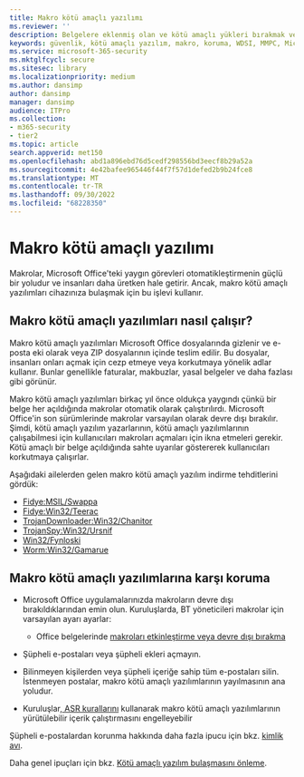 ```yaml
---
title: Makro kötü amaçlı yazılımı
ms.reviewer: ''
description: Belgelere eklenmiş olan ve kötü amaçlı yükleri bırakmak ve diğer tehditleri dağıtmak için kullanılan makro virüsleri ve kötü amaçlı yazılımlar hakkında bilgi edinin.
keywords: güvenlik, kötü amaçlı yazılım, makro, koruma, WDSI, MMPC, Microsoft Kötü Amaçlı Yazılımdan Koruma Merkezi, makro virüsü, makro kötü amaçlı yazılımı, belgeler, Office'teki virüsler, Word'deki virüsler
ms.service: microsoft-365-security
ms.mktglfcycl: secure
ms.sitesec: library
ms.localizationpriority: medium
ms.author: dansimp
author: dansimp
manager: dansimp
audience: ITPro
ms.collection:
- m365-security
- tier2
ms.topic: article
search.appverid: met150
ms.openlocfilehash: abd1a896ebd76d5cedf298556bd3eecf8b29a52a
ms.sourcegitcommit: 4e42bafee965446f44f7f57d1defed2b9b24fce8
ms.translationtype: MT
ms.contentlocale: tr-TR
ms.lasthandoff: 09/30/2022
ms.locfileid: "68228350"
---
```

# <a name="macro-malware"></a>Makro kötü amaçlı yazılımı

Makrolar, Microsoft Office'teki yaygın görevleri otomatikleştirmenin güçlü bir yoludur ve insanları daha üretken hale getirir. Ancak, makro kötü amaçlı yazılımları cihazınıza bulaşmak için bu işlevi kullanır.

## <a name="how-macro-malware-works"></a>Makro kötü amaçlı yazılımları nasıl çalışır?

Makro kötü amaçlı yazılımları Microsoft Office dosyalarında gizlenir ve e-posta eki olarak veya ZIP dosyalarının içinde teslim edilir. Bu dosyalar, insanları onları açmak için cezp etmeye veya korkutmaya yönelik adlar kullanır. Bunlar genellikle faturalar, makbuzlar, yasal belgeler ve daha fazlası gibi görünür.

Makro kötü amaçlı yazılımları birkaç yıl önce oldukça yaygındı çünkü bir belge her açıldığında makrolar otomatik olarak çalıştırılırdı. Microsoft Office'in son sürümlerinde makrolar varsayılan olarak devre dışı bırakılır. Şimdi, kötü amaçlı yazılım yazarlarının, kötü amaçlı yazılımlarının çalışabilmesi için kullanıcıları makroları açmaları için ikna etmeleri gerekir. Kötü amaçlı bir belge açıldığında sahte uyarılar göstererek kullanıcıları korkutmaya çalışırlar.

Aşağıdaki ailelerden gelen makro kötü amaçlı yazılım indirme tehditlerini gördük:

* [Fidye:MSIL/Swappa](https://www.microsoft.com/en-us/wdsi/threats/malware-encyclopedia-description?Name=Ransom:MSIL/Swappa.A)
* [Fidye:Win32/Teerac](https://www.microsoft.com/en-us/wdsi/threats/malware-encyclopedia-description?Name=Ransom:Win32/Teerac&threatId=-2147277789)
* [TrojanDownloader:Win32/Chanitor](https://www.microsoft.com/en-us/wdsi/threats/malware-encyclopedia-description?Name=TrojanDownloader:Win32/Chanitor.A)
* [TrojanSpy:Win32/Ursnif](https://www.microsoft.com/en-us/wdsi/threats/malware-encyclopedia-description?Name=TrojanSpy:Win32/Ursnif) 
* [Win32/Fynloski](https://www.microsoft.com/en-us/wdsi/threats/malware-encyclopedia-description?Name=Win32/Fynloski)
* [Worm:Win32/Gamarue](https://www.microsoft.com/en-us/wdsi/threats/malware-encyclopedia-description?Name=Win32/Gamarue)

## <a name="how-to-protect-against-macro-malware"></a>Makro kötü amaçlı yazılımlarına karşı koruma

* Microsoft Office uygulamalarınızda makroların devre dışı bırakıldıklarından emin olun. Kuruluşlarda, BT yöneticileri makrolar için varsayılan ayarı ayarlar:
    * Office belgelerinde [makroları etkinleştirme veya devre dışı bırakma](https://support.office.com/article/Enable-or-disable-macros-in-Office-documents-7b4fdd2e-174f-47e2-9611-9efe4f860b12)

* Şüpheli e-postaları veya şüpheli ekleri açmayın.

* Bilinmeyen kişilerden veya şüpheli içeriğe sahip tüm e-postaları silin. İstenmeyen postalar, makro kötü amaçlı yazılımlarının yayılmasının ana yoludur.

* Kuruluşlar[, ASR kurallarını](/microsoft-365/security/defender-endpoint/attack-surface-reduction) kullanarak makro kötü amaçlı yazılımlarının yürütülebilir içerik çalıştırmasını engelleyebilir

Şüpheli e-postalardan korunma hakkında daha fazla ipucu için bkz. [kimlik avı](phishing.md).

Daha genel ipuçları için bkz. [Kötü amaçlı yazılım bulaşmasını önleme](prevent-malware-infection.md).